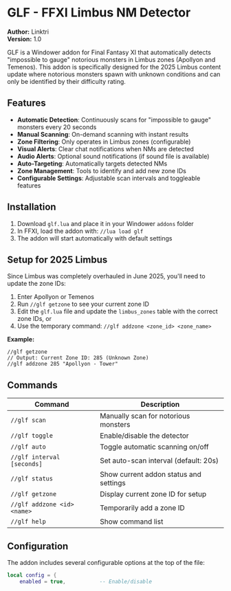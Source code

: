 # GLF - FFXI Limbus NM Detector

**Author:** Linktri  
**Version:** 1.0  

GLF is a Windower addon for Final Fantasy XI that automatically detects "impossible to gauge" notorious monsters in Limbus zones (Apollyon and Temenos). This addon is specifically designed for the 2025 Limbus content update where notorious monsters spawn with unknown conditions and can only be identified by their difficulty rating.

## Features

- **Automatic Detection**: Continuously scans for "impossible to gauge" monsters every 20 seconds
- **Manual Scanning**: On-demand scanning with instant results
- **Zone Filtering**: Only operates in Limbus zones (configurable)
- **Visual Alerts**: Clear chat notifications when NMs are detected
- **Audio Alerts**: Optional sound notifications (if sound file is available)
- **Auto-Targeting**: Automatically targets detected NMs
- **Zone Management**: Tools to identify and add new zone IDs
- **Configurable Settings**: Adjustable scan intervals and toggleable features

## Installation

1. Download `glf.lua` and place it in your Windower `addons` folder
2. In FFXI, load the addon with: `//lua load glf`
3. The addon will start automatically with default settings

## Setup for 2025 Limbus

Since Limbus was completely overhauled in June 2025, you'll need to update the zone IDs:

1. Enter Apollyon or Temenos
2. Run `//glf getzone` to see your current zone ID
3. Edit the `glf.lua` file and update the `limbus_zones` table with the correct zone IDs, or
4. Use the temporary command: `//glf addzone <zone_id> <zone_name>`

**Example:**
```
//glf getzone
// Output: Current Zone ID: 285 (Unknown Zone)
//glf addzone 285 "Apollyon - Tower"
```

## Commands

| Command | Description |
|---------|-------------|
| `//glf scan` | Manually scan for notorious monsters |
| `//glf toggle` | Enable/disable the detector |
| `//glf auto` | Toggle automatic scanning on/off |
| `//glf interval [seconds]` | Set auto-scan interval (default: 20s) |
| `//glf status` | Show current addon status and settings |
| `//glf getzone` | Display current zone ID for setup |
| `//glf addzone <id> <name>` | Temporarily add a zone ID |
| `//glf help` | Show command list |

## Configuration

The addon includes several configurable options at the top of the file:

```lua
local config = {
    enabled = true,           -- Enable/disable
